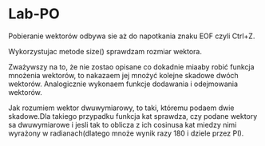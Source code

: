 # Lab-PO
Pobieranie wektorów odbywa sie aż do napotkania znaku EOF czyli Ctrl+Z.

Wykorzystujac metode size() sprawdzam rozmiar wektora.

Zważywszy na to, że nie zostao opisane co dokadnie miaaby robić funkcja mnożenia wektorów,
to nakazaem jej mnożyć kolejne skadowe dwóch wektorów.
Analogicznie wykonaem funkcje dodawania i odejmowania wektorów.

Jak rozumiem wektor dwuwymiarowy, to taki, któremu podaem dwie skadowe.Dla takiego przypadku
funkcja kat sprawdza, czy podane wektory sa dwuwymiarowe i jesli tak to oblicza z ich cosinusa
kat miedzy nimi wyrażony w radianach(dlatego mnoże wynik razy 180 i dziele przez PI).
